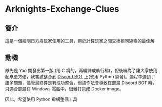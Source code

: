 # Arknights-Exchange-Clues
## 簡介
這是一個給明日方舟玩家使用的工具，用於計算玩家之間交換相同線索的最佳解

## 動機
原先是 Yao 開發出第一版 (用 C 寫的，再編譯成執行檔)，但後續為了讓大家使用起來更方便，我嘗試整合到 [Discord BOT](https://github.com/CK642509/DiscordBOT-Arknights) 上(使用 Python 開發)。過程中遇到了諸多問題，儘管最終算是有成功整合，但該作法會導致在部屬 Discord BOT 時，只適合部屬在 Windows 電腦中，很難打包成 Docker image。

因此，希望使用 Python 重構整個工具
